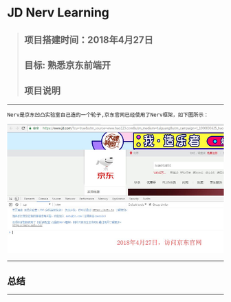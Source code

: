 #  JD Nerv Learning
>## 项目搭建时间：2018年4月27日
>## 目标:  熟悉京东前端开
>## 项目说明
---


``` 
Nerv是京东凹凸实验室自己造的一个轮子,京东官网已经使用了Nerv框架，如下图所示：
```

<div style="align: center">
    <img src="./images/o2_main.jpg"/>
</div>

---

## 总结

---

